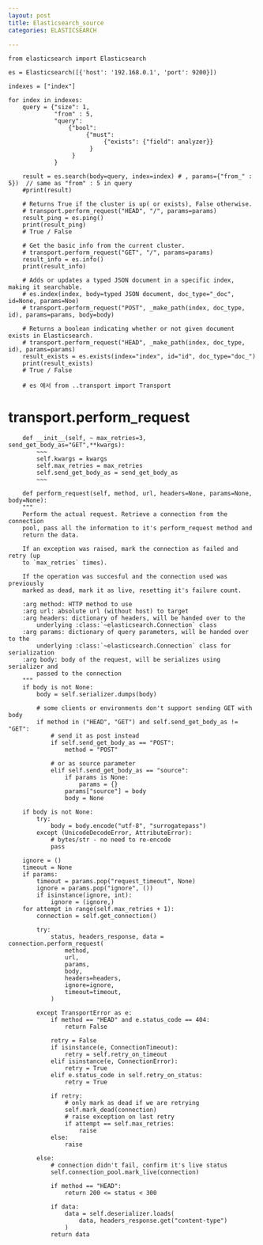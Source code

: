 ```yaml
---
layout: post
title: Elasticsearch_source
categories: ELASTICSEARCH

---
```





    from elasticsearch import Elasticsearch

    es = Elasticsearch([{'host': '192.168.0.1', 'port': 9200}])

    indexes = ["index"]

    for index in indexes:
        query = {"size": 1,
                 "from" : 5,
                 "query":
                     {"bool":
                          {"must":
                               {"exists": {"field": analyzer}}
                           }
                      }
                 }

        result = es.search(body=query, index=index) # , params={"from_" : 5})  // same as "from" : 5 in query
        #print(result)

        # Returns True if the cluster is up( or exists), False otherwise.
        # transport.perform_request("HEAD", "/", params=params)
        result_ping = es.ping()
        print(result_ping)
        # True / False

        # Get the basic info from the current cluster.
        # transport.perform_request("GET", "/", params=params)
        result_info = es.info()
        print(result_info)

        # Adds or updates a typed JSON document in a specific index, making it searchable.
        # es.index(index, body=typed JSON document, doc_type="_doc", id=None, params=Noe)
        # transport.perform_request("POST", _make_path(index, doc_type, id), params=params, body=body)

        # Returns a boolean indicating whether or not given document exists in Elasticsearch.
        # transport.perform_request("HEAD", _make_path(index, doc_type, id), params=params)
        result_exists = es.exists(index="index", id="id", doc_type="doc_")
        print(result_exists)
        # True / False
        
        # es 에서 from ..transport import Transport
        
        
# transport.perform_request

        def __init__(self, ~ max_retries=3, send_get_body_as="GET",**kwargs):
            ~~~
            self.kwargs = kwargs
            self.max_retries = max_retries
            self.send_get_body_as = send_get_body_as
            ~~~
        
        def perform_request(self, method, url, headers=None, params=None, body=None):
        """
        Perform the actual request. Retrieve a connection from the connection
        pool, pass all the information to it's perform_request method and
        return the data.

        If an exception was raised, mark the connection as failed and retry (up
        to `max_retries` times).

        If the operation was succesful and the connection used was previously
        marked as dead, mark it as live, resetting it's failure count.

        :arg method: HTTP method to use
        :arg url: absolute url (without host) to target
        :arg headers: dictionary of headers, will be handed over to the
            underlying :class:`~elasticsearch.Connection` class
        :arg params: dictionary of query parameters, will be handed over to the
            underlying :class:`~elasticsearch.Connection` class for serialization
        :arg body: body of the request, will be serializes using serializer and
            passed to the connection
        """
        if body is not None:
            body = self.serializer.dumps(body)

            # some clients or environments don't support sending GET with body
            if method in ("HEAD", "GET") and self.send_get_body_as != "GET":
                # send it as post instead
                if self.send_get_body_as == "POST":
                    method = "POST"

                # or as source parameter
                elif self.send_get_body_as == "source":
                    if params is None:
                        params = {}
                    params["source"] = body
                    body = None

        if body is not None:
            try:
                body = body.encode("utf-8", "surrogatepass")
            except (UnicodeDecodeError, AttributeError):
                # bytes/str - no need to re-encode
                pass

        ignore = ()
        timeout = None
        if params:
            timeout = params.pop("request_timeout", None)
            ignore = params.pop("ignore", ())
            if isinstance(ignore, int):
                ignore = (ignore,)
        for attempt in range(self.max_retries + 1):
            connection = self.get_connection()

            try:
                status, headers_response, data = connection.perform_request(
                    method,
                    url,
                    params,
                    body,
                    headers=headers,
                    ignore=ignore,
                    timeout=timeout,
                )

            except TransportError as e:
                if method == "HEAD" and e.status_code == 404:
                    return False

                retry = False
                if isinstance(e, ConnectionTimeout):
                    retry = self.retry_on_timeout
                elif isinstance(e, ConnectionError):
                    retry = True
                elif e.status_code in self.retry_on_status:
                    retry = True

                if retry:
                    # only mark as dead if we are retrying
                    self.mark_dead(connection)
                    # raise exception on last retry
                    if attempt == self.max_retries:
                        raise
                else:
                    raise

            else:
                # connection didn't fail, confirm it's live status
                self.connection_pool.mark_live(connection)

                if method == "HEAD":
                    return 200 <= status < 300

                if data:
                    data = self.deserializer.loads(
                        data, headers_response.get("content-type")
                    )
                return data

